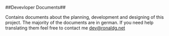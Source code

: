 ##Devevloper Documents##

Contains documents about the planning, development and designing of this project. The majority of the documents are in german. If you need help translating them feel free to contact me [dev@ronaldg.net](mailto:dev@ronaldg.net "mail to me")